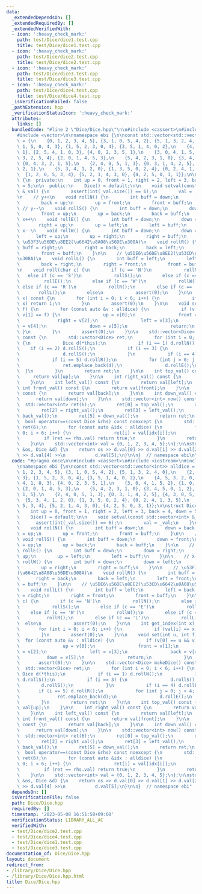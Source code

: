 ```yaml
---
data:
  _extendedDependsOn: []
  _extendedRequiredBy: []
  _extendedVerifiedWith:
  - icon: ':heavy_check_mark:'
    path: test/Dice/dice1.test.cpp
    title: test/Dice/dice1.test.cpp
  - icon: ':heavy_check_mark:'
    path: test/Dice/dice2.test.cpp
    title: test/Dice/dice2.test.cpp
  - icon: ':heavy_check_mark:'
    path: test/Dice/dice3.test.cpp
    title: test/Dice/dice3.test.cpp
  - icon: ':heavy_check_mark:'
    path: test/Dice/dice4.test.cpp
    title: test/Dice/dice4.test.cpp
  _isVerificationFailed: false
  _pathExtension: hpp
  _verificationStatusIcon: ':heavy_check_mark:'
  attributes:
    links: []
  bundledCode: "#line 2 \"Dice/Dice.hpp\"\n\n#include <cassert>\n#include <iostream>\n\
    #include <vector>\n\nnamespace ebi {\n\nconst std::vector<std::vector<int>> alldice\
    \ = {\n    {0, 1, 2, 3, 4, 5}, {3, 1, 0, 5, 4, 2}, {5, 1, 3, 2, 4, 0},\n    {2,\
    \ 1, 5, 0, 4, 3}, {1, 5, 2, 3, 0, 4}, {3, 5, 1, 4, 0, 2},\n    {4, 5, 3, 2, 0,\
    \ 1}, {2, 5, 4, 1, 0, 3}, {4, 0, 2, 3, 5, 1},\n    {3, 0, 4, 1, 5, 2}, {1, 0,\
    \ 3, 2, 5, 4}, {2, 0, 1, 4, 5, 3},\n    {5, 4, 2, 3, 1, 0}, {3, 4, 5, 0, 1, 2},\
    \ {0, 4, 3, 2, 1, 5},\n    {2, 4, 0, 5, 1, 3}, {0, 3, 1, 4, 2, 5}, {4, 3, 0, 5,\
    \ 2, 1},\n    {5, 3, 4, 1, 2, 0}, {1, 3, 5, 0, 2, 4}, {0, 2, 4, 1, 3, 5},\n  \
    \  {1, 2, 0, 5, 3, 4}, {5, 2, 1, 4, 3, 0}, {4, 2, 5, 0, 3, 1}};\n\nstruct Dice\
    \ {\n  private:\n    int up = 0, front = 1, right = 2, left = 3, back = 4, down\
    \ = 5;\n\n  public:\n    Dice() = default;\n\n    void setval(const std::vector<int>\
    \ &_val) {\n        assert(int(_val.size()) == 6);\n        val = _val;\n    }\n\
    \n    // y++\n    void rollN() {\n        int buff = down;\n        down = back;\n\
    \        back = up;\n        up = front;\n        front = buff;\n    }\n\n   \
    \ // y--\n    void rollS() {\n        int buff = down;\n        down = front;\n\
    \        front = up;\n        up = back;\n        back = buff;\n    }\n\n    //\
    \ x++\n    void rollE() {\n        int buff = down;\n        down = right;\n \
    \       right = up;\n        up = left;\n        left = buff;\n    }\n\n    //\
    \ x--\n    void rollW() {\n        int buff = down;\n        down = left;\n  \
    \      left = up;\n        up = right;\n        right = buff;\n    }\n\n    //\
    \ \u53F3\u56DE\u8EE2(\u6642\u8A08\u56DE\u308A)\n    void rollR() {\n        int\
    \ buff = right;\n        right = back;\n        back = left;\n        left = front;\n\
    \        front = buff;\n    }\n\n    // \u5DE6\u56DE\u8EE2(\u53CD\u6642\u8A08\u56DE\
    \u308A)\n    void rollL() {\n        int buff = left;\n        left = back;\n\
    \        back = right;\n        right = front;\n        front = buff;\n    }\n\
    \n    void roll(char c) {\n        if (c == 'N')\n            rollN();\n     \
    \   else if (c == 'S')\n            rollS();\n        else if (c == 'E')\n   \
    \         rollE();\n        else if (c == 'W')\n            rollW();\n       \
    \ else if (c == 'R')\n            rollR();\n        else if (c == 'L')\n     \
    \       rollL();\n        else\n            assert(0);\n    }\n\n    int get_index(int\
    \ x) const {\n        for (int i = 0; i < 6; i++) {\n            if (val[i] ==\
    \ x) return i;\n        }\n        assert(0);\n    }\n\n    void set(int u, int\
    \ f) {\n        for (const auto &v : alldice) {\n            if (v[0] == u &&\
    \ v[1] == f) {\n                up = v[0];\n                front = v[1];\n  \
    \              right = v[2];\n                left = v[3];\n                back\
    \ = v[4];\n                down = v[5];\n                return;\n           \
    \ }\n        }\n        assert(0);\n    }\n\n    std::vector<Dice> makeDice()\
    \ const {\n        std::vector<Dice> ret;\n        for (int i = 0; i < 6; i++)\
    \ {\n            Dice d(*this);\n            if (i == 1) d.rollN();\n        \
    \    if (i == 2) d.rollS();\n            if (i == 3) {\n                d.rollS();\n\
    \                d.rollS();\n            }\n            if (i == 4) d.rollL();\n\
    \            if (i == 5) d.rollR();\n            for (int j = 0; j < 4; j++) {\n\
    \                ret.emplace_back(d);\n                d.rollE();\n          \
    \  }\n        }\n        return ret;\n    }\n\n    int top_val() const {\n   \
    \     return val[up];\n    }\n\n    int right_val() const {\n        return val[right];\n\
    \    }\n\n    int left_val() const {\n        return val[left];\n    }\n\n   \
    \ int front_val() const {\n        return val[front];\n    }\n\n    int back_val()\
    \ const {\n        return val[back];\n    }\n\n    int down_val() const {\n  \
    \      return val[down];\n    }\n\n    std::vector<int> now() const {\n      \
    \  std::vector<int> ret(6);\n        ret[0] = top_val();\n        ret[1] = front_val();\n\
    \        ret[2] = right_val();\n        ret[3] = left_val();\n        ret[4] =\
    \ back_val();\n        ret[5] = down_val();\n        return ret;\n    }\n\n  \
    \  bool operator==(const Dice &rhs) const noexcept {\n        std::vector<int>\
    \ ret(6);\n        for (const auto &idx : alldice) {\n            for (int i =\
    \ 0; i < 6; i++) {\n                ret[i] = val[idx[i]];\n            }\n   \
    \         if (ret == rhs.val) return true;\n        }\n        return false;\n\
    \    }\n\n    std::vector<int> val = {0, 1, 2, 3, 4, 5};\n};\n\nstd::istream &operator>>(std::istream\
    \ &os, Dice &d) {\n    return os >> d.val[0] >> d.val[1] >> d.val[2] >> d.val[3]\
    \ >> d.val[4] >>\n           d.val[5];\n}\n\n}  // namespace ebi\n"
  code: "#pragma once\n\n#include <cassert>\n#include <iostream>\n#include <vector>\n\
    \nnamespace ebi {\n\nconst std::vector<std::vector<int>> alldice = {\n    {0,\
    \ 1, 2, 3, 4, 5}, {3, 1, 0, 5, 4, 2}, {5, 1, 3, 2, 4, 0},\n    {2, 1, 5, 0, 4,\
    \ 3}, {1, 5, 2, 3, 0, 4}, {3, 5, 1, 4, 0, 2},\n    {4, 5, 3, 2, 0, 1}, {2, 5,\
    \ 4, 1, 0, 3}, {4, 0, 2, 3, 5, 1},\n    {3, 0, 4, 1, 5, 2}, {1, 0, 3, 2, 5, 4},\
    \ {2, 0, 1, 4, 5, 3},\n    {5, 4, 2, 3, 1, 0}, {3, 4, 5, 0, 1, 2}, {0, 4, 3, 2,\
    \ 1, 5},\n    {2, 4, 0, 5, 1, 3}, {0, 3, 1, 4, 2, 5}, {4, 3, 0, 5, 2, 1},\n  \
    \  {5, 3, 4, 1, 2, 0}, {1, 3, 5, 0, 2, 4}, {0, 2, 4, 1, 3, 5},\n    {1, 2, 0,\
    \ 5, 3, 4}, {5, 2, 1, 4, 3, 0}, {4, 2, 5, 0, 3, 1}};\n\nstruct Dice {\n  private:\n\
    \    int up = 0, front = 1, right = 2, left = 3, back = 4, down = 5;\n\n  public:\n\
    \    Dice() = default;\n\n    void setval(const std::vector<int> &_val) {\n  \
    \      assert(int(_val.size()) == 6);\n        val = _val;\n    }\n\n    // y++\n\
    \    void rollN() {\n        int buff = down;\n        down = back;\n        back\
    \ = up;\n        up = front;\n        front = buff;\n    }\n\n    // y--\n   \
    \ void rollS() {\n        int buff = down;\n        down = front;\n        front\
    \ = up;\n        up = back;\n        back = buff;\n    }\n\n    // x++\n    void\
    \ rollE() {\n        int buff = down;\n        down = right;\n        right =\
    \ up;\n        up = left;\n        left = buff;\n    }\n\n    // x--\n    void\
    \ rollW() {\n        int buff = down;\n        down = left;\n        left = up;\n\
    \        up = right;\n        right = buff;\n    }\n\n    // \u53F3\u56DE\u8EE2\
    (\u6642\u8A08\u56DE\u308A)\n    void rollR() {\n        int buff = right;\n  \
    \      right = back;\n        back = left;\n        left = front;\n        front\
    \ = buff;\n    }\n\n    // \u5DE6\u56DE\u8EE2(\u53CD\u6642\u8A08\u56DE\u308A)\n\
    \    void rollL() {\n        int buff = left;\n        left = back;\n        back\
    \ = right;\n        right = front;\n        front = buff;\n    }\n\n    void roll(char\
    \ c) {\n        if (c == 'N')\n            rollN();\n        else if (c == 'S')\n\
    \            rollS();\n        else if (c == 'E')\n            rollE();\n    \
    \    else if (c == 'W')\n            rollW();\n        else if (c == 'R')\n  \
    \          rollR();\n        else if (c == 'L')\n            rollL();\n      \
    \  else\n            assert(0);\n    }\n\n    int get_index(int x) const {\n \
    \       for (int i = 0; i < 6; i++) {\n            if (val[i] == x) return i;\n\
    \        }\n        assert(0);\n    }\n\n    void set(int u, int f) {\n      \
    \  for (const auto &v : alldice) {\n            if (v[0] == u && v[1] == f) {\n\
    \                up = v[0];\n                front = v[1];\n                right\
    \ = v[2];\n                left = v[3];\n                back = v[4];\n      \
    \          down = v[5];\n                return;\n            }\n        }\n \
    \       assert(0);\n    }\n\n    std::vector<Dice> makeDice() const {\n      \
    \  std::vector<Dice> ret;\n        for (int i = 0; i < 6; i++) {\n           \
    \ Dice d(*this);\n            if (i == 1) d.rollN();\n            if (i == 2)\
    \ d.rollS();\n            if (i == 3) {\n                d.rollS();\n        \
    \        d.rollS();\n            }\n            if (i == 4) d.rollL();\n     \
    \       if (i == 5) d.rollR();\n            for (int j = 0; j < 4; j++) {\n  \
    \              ret.emplace_back(d);\n                d.rollE();\n            }\n\
    \        }\n        return ret;\n    }\n\n    int top_val() const {\n        return\
    \ val[up];\n    }\n\n    int right_val() const {\n        return val[right];\n\
    \    }\n\n    int left_val() const {\n        return val[left];\n    }\n\n   \
    \ int front_val() const {\n        return val[front];\n    }\n\n    int back_val()\
    \ const {\n        return val[back];\n    }\n\n    int down_val() const {\n  \
    \      return val[down];\n    }\n\n    std::vector<int> now() const {\n      \
    \  std::vector<int> ret(6);\n        ret[0] = top_val();\n        ret[1] = front_val();\n\
    \        ret[2] = right_val();\n        ret[3] = left_val();\n        ret[4] =\
    \ back_val();\n        ret[5] = down_val();\n        return ret;\n    }\n\n  \
    \  bool operator==(const Dice &rhs) const noexcept {\n        std::vector<int>\
    \ ret(6);\n        for (const auto &idx : alldice) {\n            for (int i =\
    \ 0; i < 6; i++) {\n                ret[i] = val[idx[i]];\n            }\n   \
    \         if (ret == rhs.val) return true;\n        }\n        return false;\n\
    \    }\n\n    std::vector<int> val = {0, 1, 2, 3, 4, 5};\n};\n\nstd::istream &operator>>(std::istream\
    \ &os, Dice &d) {\n    return os >> d.val[0] >> d.val[1] >> d.val[2] >> d.val[3]\
    \ >> d.val[4] >>\n           d.val[5];\n}\n\n}  // namespace ebi"
  dependsOn: []
  isVerificationFile: false
  path: Dice/Dice.hpp
  requiredBy: []
  timestamp: '2023-05-08 16:51:58+09:00'
  verificationStatus: LIBRARY_ALL_AC
  verifiedWith:
  - test/Dice/dice2.test.cpp
  - test/Dice/dice4.test.cpp
  - test/Dice/dice1.test.cpp
  - test/Dice/dice3.test.cpp
documentation_of: Dice/Dice.hpp
layout: document
redirect_from:
- /library/Dice/Dice.hpp
- /library/Dice/Dice.hpp.html
title: Dice/Dice.hpp
---
```

